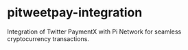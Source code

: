 # pitweetpay-integration
Integration of Twitter PaymentX with Pi Network for seamless cryptocurrency transactions.
